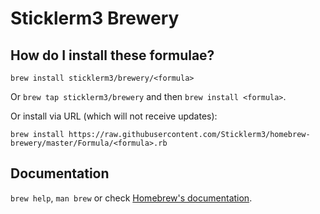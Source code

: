 # Sticklerm3 Brewery

## How do I install these formulae?
`brew install sticklerm3/brewery/<formula>`

Or `brew tap sticklerm3/brewery` and then `brew install <formula>`.

Or install via URL (which will not receive updates):

```
brew install https://raw.githubusercontent.com/Sticklerm3/homebrew-brewery/master/Formula/<formula>.rb
```

## Documentation
`brew help`, `man brew` or check [Homebrew's documentation](https://docs.brew.sh).
